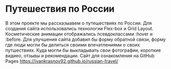 #  Путешествия по России
В этом проекте мы рассказыавем о путешествиях по России. 
Для создания сайта использовались технологии Flex-box и Grid Layout.
Косметические анимации отображались псевдоклассами :hover и :before. 
Для улучшения сайта добавил бы форму обратной связи, форму где люди могли бы делиться своими впечатлениями о своих путшествиях. Куда могли бы выкладывать свои фотографии, короткие видиео, отзывы и рекомендации.
Сайт для ознакомления на GitHub Pages https://ivankrasnov92.github.io/russian-travel/
